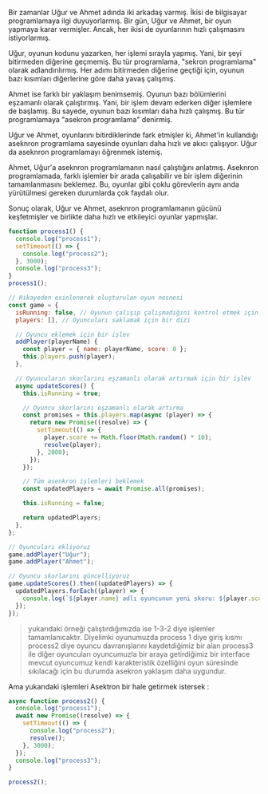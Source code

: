 Bir zamanlar Uğur ve Ahmet adında iki arkadaş varmış. İkisi de bilgisayar programlamaya ilgi duyuyorlarmış. Bir gün, Uğur ve Ahmet, bir oyun yapmaya karar vermişler. Ancak, her ikisi de oyunlarının hızlı çalışmasını istiyorlarmış.

Uğur, oyunun kodunu yazarken, her işlemi sırayla yapmış. Yani, bir şeyi bitirmeden diğerine geçmemiş. Bu tür programlama, "sekron programlama" olarak adlandırılırmış. Her adımı bitirmeden diğerine geçtiği için, oyunun bazı kısımları diğerlerine göre daha yavaş çalışmış.

Ahmet ise farklı bir yaklaşım benimsemiş. Oyunun bazı bölümlerini eşzamanlı olarak çalıştırmış. Yani, bir işlem devam ederken diğer işlemlere de başlamış. Bu sayede, oyunun bazı kısımları daha hızlı çalışmış. Bu tür programlamaya "asekron programlama" denirmiş.

Uğur ve Ahmet, oyunlarını bitirdiklerinde fark etmişler ki, Ahmet'in kullandığı aseknron programlama sayesinde oyunları daha hızlı ve akıcı çalışıyor. Uğur da aseknron programlamayı öğrenmek istemiş.

Ahmet, Uğur'a aseknron programlamanın nasıl çalıştığını anlatmış. Aseknron programlamada, farklı işlemler bir arada çalışabilir ve bir işlem diğerinin tamamlanmasını beklemez. Bu, oyunlar gibi çoklu görevlerin aynı anda yürütülmesi gereken durumlarda çok faydalı olur.

Sonuç olarak, Uğur ve Ahmet, aseknron programlamanın gücünü keşfetmişler ve birlikte daha hızlı ve etkileyici oyunlar yapmışlar.

```javascript
function process1() {
  console.log("process1");
  setTimeout(() => {
    console.log("process2");
  }, 3000);
  console.log("process3");
}
process1();
```

```javascript
// Hikayeden esinlenerek oluşturulan oyun nesnesi
const game = {
  isRunning: false, // Oyunun çalışıp çalışmadığını kontrol etmek için bir bayrak
  players: [], // Oyuncuları saklamak için bir dizi

  // Oyuncu eklemek için bir işlev
  addPlayer(playerName) {
    const player = { name: playerName, score: 0 };
    this.players.push(player);
  },

  // Oyuncuların skorlarını eşzamanlı olarak artırmak için bir işlev
  async updateScores() {
    this.isRunning = true;

    // Oyuncu skorlarını eşzamanlı olarak artırma
    const promises = this.players.map(async (player) => {
      return new Promise((resolve) => {
        setTimeout(() => {
          player.score += Math.floor(Math.random() * 10);
          resolve(player);
        }, 2000);
      });
    });

    // Tüm asenkron işlemleri beklemek
    const updatedPlayers = await Promise.all(promises);

    this.isRunning = false;

    return updatedPlayers;
  },
};

// Oyuncuları ekliyoruz
game.addPlayer("Uğur");
game.addPlayer("Ahmet");

// Oyuncu skorlarını güncelliyoruz
game.updateScores().then((updatedPlayers) => {
  updatedPlayers.forEach((player) => {
    console.log(`${player.name} adlı oyuncunun yeni skoru: ${player.score}`);
  });
});
```

> yukarıdaki örneği çalıştırdığımızda ise 1-3-2 diye işlemler tamamlanıcaktır. Diyelimki oyunumuzda process 1 diye giriş kısmı process2 diye oyuncu davranışlarını kaydetdiğimiz bir alan process3 ile diğer oyuncuları oyuncumuzla bir araya getirdiğimiz bir interface mevcut oyuncumuz kendi karakteristik özelliğini oyun süresinde sıkılacağı için bu durumda asekron yaklaşım daha uygundur.

Ama yukarıdaki işlemleri Asektron bir hale getirmek istersek :

```javascript
async function process2() {
  console.log("process1");
  await new Promise((resolve) => {
    setTimeout(() => {
      console.log("process2");
      resolve();
    }, 3000);
  });
  console.log("process3");
}

process2();
```
